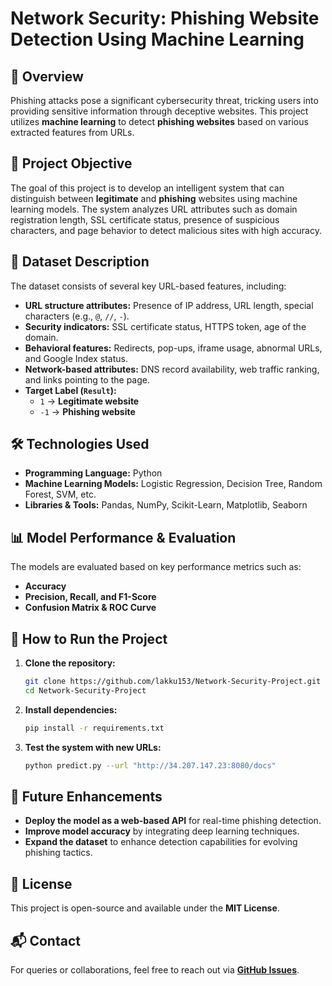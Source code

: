 # **Network Security: Phishing Website Detection Using Machine Learning**

## **📌 Overview**  
Phishing attacks pose a significant cybersecurity threat, tricking users into providing sensitive information through deceptive websites. This project utilizes **machine learning** to detect **phishing websites** based on various extracted features from URLs.  

## **🚀 Project Objective**  
The goal of this project is to develop an intelligent system that can distinguish between **legitimate** and **phishing** websites using machine learning models. The system analyzes URL attributes such as domain registration length, SSL certificate status, presence of suspicious characters, and page behavior to detect malicious sites with high accuracy.  

## **📂 Dataset Description**  
The dataset consists of several key URL-based features, including:  
- **URL structure attributes:** Presence of IP address, URL length, special characters (e.g., `@`, `//`, `-`).  
- **Security indicators:** SSL certificate status, HTTPS token, age of the domain.  
- **Behavioral features:** Redirects, pop-ups, iframe usage, abnormal URLs, and Google Index status.  
- **Network-based attributes:** DNS record availability, web traffic ranking, and links pointing to the page.  
- **Target Label (`Result`):**  
  - `1` → **Legitimate website**  
  - `-1` → **Phishing website**  

## **🛠️ Technologies Used**  
- **Programming Language:** Python  
- **Machine Learning Models:** Logistic Regression, Decision Tree, Random Forest, SVM, etc.  
- **Libraries & Tools:** Pandas, NumPy, Scikit-Learn, Matplotlib, Seaborn  

## **📊 Model Performance & Evaluation**  
The models are evaluated based on key performance metrics such as:  
- **Accuracy**  
- **Precision, Recall, and F1-Score**  
- **Confusion Matrix & ROC Curve**  

## **📌 How to Run the Project**  
1. **Clone the repository:**  
   ```bash
   git clone https://github.com/lakku153/Network-Security-Project.git
   cd Network-Security-Project
   ```  
2. **Install dependencies:**  
   ```bash
   pip install -r requirements.txt
   ```    
3. **Test the system with new URLs:**  
   ```bash
   python predict.py --url "http://34.207.147.23:8080/docs"
   ```  

## **📌 Future Enhancements**  
- **Deploy the model as a web-based API** for real-time phishing detection.  
- **Improve model accuracy** by integrating deep learning techniques.  
- **Expand the dataset** to enhance detection capabilities for evolving phishing tactics.  

## **📄 License**  
This project is open-source and available under the **MIT License**.  

## **📬 Contact**  
For queries or collaborations, feel free to reach out via **[GitHub Issues](https://github.com/lakku153/Network-Security-Project/issues)**.  
